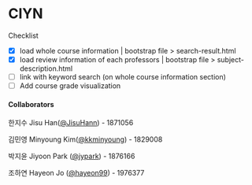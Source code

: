 # CIYN

Checklist
- [x] load whole course information                               |        bootstrap file > search-result.html
- [x] load review information of each professors                |          bootstrap file > subject-description.html
- [ ] link with keyword search (on whole course information section)
- [ ] Add course grade visualization  

#### Collaborators
한지수 Jisu Han([@JisuHann](https://github.com/JisuHann)) - 1871056

김민영 Minyoung Kim([@kkminyoung](https://github.com/kkminyoung)) - 1829008

박지윤 Jiyoon Park ([@jypark](https://github.com/jiyoonpark0207)) - 1876166

조하연 Hayeon Jo ([@hayeon99](https://github.com/hayeon99)) - 1976377
